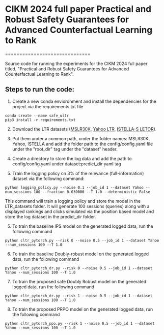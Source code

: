 
# CIKM 2024 full paper Practical and Robust Safety Guarantees for Advanced Counterfactual Learning to Rank

==============================

Source code for running the experiments for the CIKM 2024 full paper titled, "Practical and Robust Safety Guarantees for Advanced Counterfactual Learning to Rank". 

Steps to run the code: 
-----------------------

1) Create a new conda envioronment and install the dependencies for the project via the requirements.txt file

```
conda create --name safe_ultr
pip3 install -r requirements.txt
```

2) Download the LTR datasets ([MSLR30K](https://www.microsoft.com/en-us/research/project/mslr/), [Yahoo LTR](https://webscope.sandbox.yahoo.com/catalog.php?datatype=c), [ISTELLA-S LETOR](https://istella.ai/datasets/letor-dataset/)). 


3) Put them under a common path, under the folder names: MSLR30K, Yahoo, ISTELLA and add the folder path to the config/config.yaml file under the "root_dir" tag under the "dataset" header. 


4) Create a directory to store the log data and add the path to config/config.yaml under dataset:predict_dir yaml tag


4) Train the logging policy on 3% of the relevance (full-information) dataset via the following command:

```
python logging_policy.py --noise 0.1 --job_id 1 --dataset Yahoo --num_sessions 100 --fraction 0.030000 --T 1.0 --deterministic False
```

This command will train a logging policy and store the model in the LTR_datasets folder. It will generate 100 sessions (queries) along with a displayed rankings and clicks simulated via the position based model and store the log dataset in the predict_dir folder. 


5) To train the baseline IPS model on the generated logged data, run the following command
```
python cltr_pytorch.py --risk 0 --noise 0.5 --job_id 1 --dataset Yahoo --num_sessions 100 --T 1.0
```


6) To train the baseline Doubly-robust model on the generated logged data, run the following command
```
python cltr_pytorch_dr.py --risk 0 --noise 0.5 --job_id 1 --dataset Yahoo --num_sessions 100 --T 1.0
```

7) To train the proposed safe Doubly Robust model on the generated logged data, run the following command
```
python cltr_pytorch_dr.py --risk 1 --noise 0.5 --job_id 1 --dataset Yahoo --num_sessions 100 --T 1.0
```

8) To train the proposed PRPO model on the generated logged data, run the following command
```
python cltr_pytorch_ppo.py --risk 1 --noise 0.5 --job_id 1 --dataset Yahoo --num_sessions 100 --T 1.0
```
